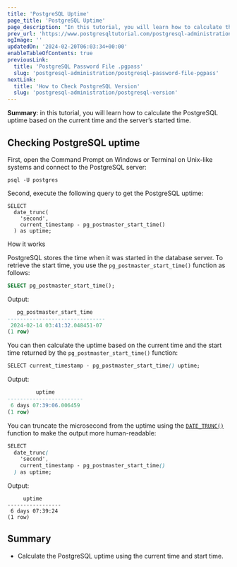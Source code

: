 ```yaml
---
title: 'PostgreSQL Uptime'
page_title: 'PostgreSQL Uptime'
page_description: "In this tutorial, you will learn how to calculate the PostgreSQL uptime based on the current time and the server's started time."
prev_url: 'https://www.postgresqltutorial.com/postgresql-administration/postgresql-uptime/'
ogImage: ''
updatedOn: '2024-02-20T06:03:34+00:00'
enableTableOfContents: true
previousLink:
  title: 'PostgreSQL Password File .pgpass'
  slug: 'postgresql-administration/postgresql-password-file-pgpass'
nextLink:
  title: 'How to Check PostgreSQL Version'
  slug: 'postgresql-administration/postgresql-version'
---
```


**Summary**: in this tutorial, you will learn how to calculate the PostgreSQL uptime based on the current time and the server’s started time.

## Checking PostgreSQL uptime

First, open the Command Prompt on Windows or Terminal on Unix\-like systems and connect to the PostgreSQL server:

```csssql
psql -U postgres
```

Second, execute the following query to get the PostgreSQL uptime:

```
SELECT
  date_trunc(
    'second',
    current_timestamp - pg_postmaster_start_time()
  ) as uptime;
```

How it works

PostgreSQL stores the time when it was started in the database server. To retrieve the start time, you use the `pg_postmaster_start_time()` function as follows:

```sql
SELECT pg_postmaster_start_time();
```

Output:

```sql
   pg_postmaster_start_time
-------------------------------
 2024-02-14 03:41:32.048451-07
(1 row)
```

You can then calculate the uptime based on the current time and the start time returned by the `pg_postmaster_start_time()` function:

```css
SELECT current_timestamp - pg_postmaster_start_time() uptime;
```

Output:

```sql
         uptime
------------------------
 6 days 07:39:06.006459
(1 row)
```

You can truncate the microsecond from the uptime using the [`DATE_TRUNC()`](../postgresql-date-functions/postgresql-date_trunc) function to make the output more human\-readable:

```css
SELECT
  date_trunc(
    'second',
    current_timestamp - pg_postmaster_start_time()
  ) as uptime;
```

Output:

```
     uptime
-----------------
 6 days 07:39:24
(1 row)
```

## Summary

- Calculate the PostgreSQL uptime using the current time and start time.
